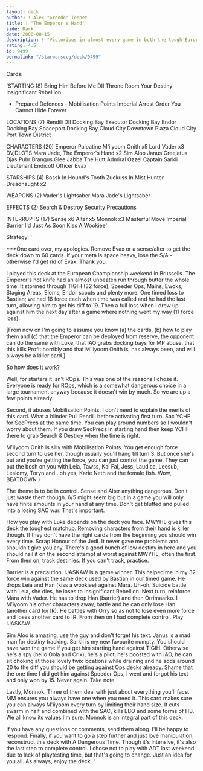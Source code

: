 ```yaml
---
layout: deck
author: ! Alex "Greedo" Tennet
title: ! "The Emperor s Hand"
side: Dark
date: 2000-08-15
description: ! "Victorious in almost every game in both the tough European Championships and the 80-player Belgian Grand Slam. Only the machine himself, Bastian Winkelhaus, held firm against it."
rating: 4.5
id: 9499
permalink: "/starwarsccg/deck/9499"
---
```

Cards: 

'STARTING (8)
Bring Him Before Me
DII Throne Room
Your Destiny
Insignificant Rebellion
- Prepared Defences -
Mobilisation Points
Imperial Arrest Order
You Cannot Hide Forever

LOCATIONS (7)
Rendili
DII Docking Bay
Executor Docking Bay
Endor Docking Bay
 Spaceport Docking Bay
Cloud City Downtown Plaza
Cloud City Port Town District

CHARACTERS (20)
Emperor Palpatine
M'iiyoom Onith x5
Lord Vader x3
DV,DLOTS
Mara Jade, The Emperor's Hand x2
Sim Aloo
Janus Greejatus
Djas Puhr
Brangus Glee
Jabba The Hutt
Admiral Ozzel
Captain Sarkli
Lieutenant Endicott
Officer Evax

STARSHIPS (4)
Bossk In Hound's Tooth
Zuckuss In Mist Hunter
Dreadnaught x2

WEAPONS (2)
Vader's Lightsaber
Mara Jade's Lightsaber

EFFECTS (2)
Search & Destroy
Security Precautions

INTERRUPTS (17)
Sense x6
Alter x5
Monnok x3
Masterful Move
Imperial Barrier
I'd Just As Soon Kiss A Wookiee'

Strategy: '

***One card over, my apologies. Remove Evax or a sense/alter to get the deck down to 60 cards. If your meta is space heavy, lose the S/A - otherwise I'd get rid of Evax. Thank you.

I played this deck at the European Championship weekend in Brussells. The Emperor's hot knife had an almost unbeaten run through butter the whole time. It stormed through TIGIH (32 force), Speeder Ops, Mains, Ewoks, Staging Areas, Eloms, Endor scouts and plenty more. One timed loss to Bastian; we had 16 force each when time was called and he had the last turn, allowing him to get his diff to 19. Then a full loss when I drew up against him the next day after a game where nothing went my way (11 force loss).

[From now on I'm going to assume you know (a) the cards, (b) how to play them and (c) that the Emperor can be deployed from reserve, the opponent can do the same with Luke, that IAO grabs docking bays for MP abuse, that this kills Profit horribly and that M'iiyoom Onith is, has always been, and will always be a killer card.]


So how does it work?

Well, for starters it isn't ROps. This was one of the reasons I chose it. Everyone is ready for ROps, which is a somewhat dangerous choice in a large tournament anyway because it doesn't win by much. So we are up a few points already.

Second, it abuses Mobilisation Points. I don't need to explain the merits of this card. What a blinder Pull Rendili before activating first turn. Sac YCHF for SecPrecs at the same time. You can play around numbers so I wouldn't worry about them. If you draw SecPrecs in starting hand then keep YCHF there to grab Search & Destroy when the time is right.

M'iiyoom Onith is silly with Mobilisation Points. You get enough force second turn to use her, though usually you'll hang till turn 3. But once she's out and you're getting the force, you can just control the game. They can put the bosh on you with Leia, Tawss, Kal Fal, Jess, Laudica, Leesub, Leslomy, Toryn and...oh yes, Karie Neth and the female fish. Wow, BEATDOWN )

The theme is to be in control. Sense and Alter anything dangerous. Don't just waste them though. 6/5 might seem big but in a game you will only have finite amounts in your hand at any time. Don't get bluffed and pulled into a losing SAC war. That's important.

How you play with Luke depends on the deck you face. MWYHL gives this deck the toughest matchup. Removing characters from their hand is killer though. If they don't have the right cards from the beginning you should win every time. Scrap Honour of the Jedi. It never gave me problems and shouldn't give you any. There's a good bunch of low destiny in here and you should nail it on the second attempt at worst against MWYHL, often the first. From then on, track destinies. If you can't track, practice.

Barrier is a precaution. IJASKAW is a game winner. This helped me in my 32 force win against the same deck used by Bastian in our timed game. He drops Leia and Han (kiss a wookiee) against Mara. Uh-oh. Suicide battle with Leia, she dies, he loses to Insignificant Rebellion. Next turn, reinforce Mara with Vader. He has to drop Han (barrier) and then Orrimaarko. I M'iyoom his other characters away, battle and he can only lose Han (another card for IR). He battles with Orry so as not to lose even more force and loses another card to IR. From then on I had complete control. Play IJASKAW.

Sim Aloo is amazing, use the guy and don't forget his text. Janus is a mad man for destiny tracking. Sarkli is my new favourite numpty. You should have won the game if you get him starting hand against TIGIH. Otherwise he's a spy (hello Oola and Crix), he's a pilot, he's boosted with IAO, he can sit choking at those lovely twix locations while draining and he adds around 20 to the diff you should be getting against Ops decks already. Shame that the one time I did get him against Speeder Ops, I went and forgot his text and only won by 15. Never again. Take note.

Lastly, Monnok. Three of them deal with just about everything you'll face. MM ensures you always have one when you need it. This card makes sure you can always M'iiyoom every turn by limiting their hand size. It cuts swarm in half and combined with the SAC, kills EBO and some forms of HB. We all know its values I'm sure. Monnok is an integral part of this deck.

If you have any questions or comments, send them along. I'll be happy to respond.
Finally, if you want to go a step further and just love manipulation, reconstruct this deck with A Dangerous Time. Though it's intensive, it's also the last step to complete control. I chose not to play with ADT last weekend due to lack of playtesting time, but that's going to change. Just an idea for you all.
As always, enjoy the deck. '
